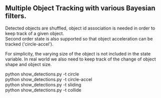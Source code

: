 ## Multiple Object Tracking with various Bayesian filters.    

Detected objects are shuffled, object id association is needed in order to keep track of a given object.   
Second order state is also supported so that object acceleration can be tracked ('circle-accel').   

For simplicity, the varying size of the object is not included in the state variable. In real world we also need to keep track of the change of object shape and object size.  

python show_detections.py -t circle  
python show_detections.py -t circle-accel    
python show_detections.py -t sliding  
python show_detections.py -t collide  


